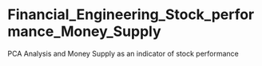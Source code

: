 # Financial_Engineering_Stock_performance_Money_Supply

PCA Analysis and Money Supply as an indicator of stock performance
